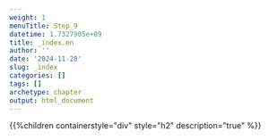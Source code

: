 ```yaml
---
weight: 1
menuTitle: Step_9
datetime: 1.7327905e+09
title: _index.en
author: ''
date: '2024-11-28'
slug: _index
categories: []
tags: []
archetype: chapter
output: html_document
---
```


{{%children containerstyle="div" style="h2" description="true" %}}
